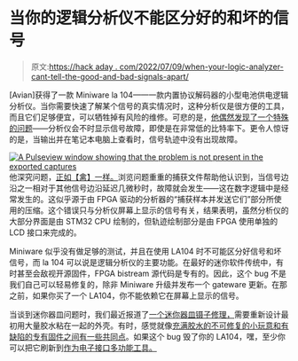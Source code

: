 # 当你的逻辑分析仪不能区分好的和坏的信号

> 原文:[https://hack aday . com/2022/07/09/when-your-logic-analyzer-cant-tell-the-good-and-bad-signals-apart/](https://hackaday.com/2022/07/09/when-your-logic-analyzer-cant-tell-good-and-bad-signals-apart/)

[Avian]获得了一款 Miniware la 104——一款内置协议解码器的小型电池供电逻辑分析仪。当你需要快速了解某个信号的真实情况时，这种分析仪是很方便的工具，而且它们足够便宜，可以牺牲掉有风险的维修。可悲的是，[他偶然发现了一个特殊的问题](https://www.tablix.org/~avian/blog/archives/2022/03/waveform_display_bug_in_the_la104/)——分析仪会不时显示信号故障，即使是在非常低的比特率下。更令人惊讶的是，当输出并在笔记本电脑上查看时，信号轨迹中没有出现故障。

[![A Pulseview window showing that the problem is not present in the exported captures](../Images/55a131dc2dce8fe836330c3ebcd51e8a.png)](https://hackaday.com/wp-content/uploads/2022/07/hadimg_la104_issue_pic2.png) 他深究问题，[正如【禽】一样。](https://hackaday.com/2022/04/10/this-3-5mm-cable-distorts-signals-hides-audio-filtering-circuit/)浏览问题重重的捕获文件帮助他认识到，当信号边沿之一相对于其他信号边沿延迟几微秒时，故障就会发生——这在数字逻辑中是经常发生的。这似乎源于由 FPGA 驱动的分析器的“捕获样本并发送它们”部分所使用的压缩。这个错误只与分析仪屏幕上显示的信号有关，结果表明，虽然分析仪的大部分界面是由 STM32 CPU 绘制的，但轨迹绘制部分是由 FPGA 使用单独的 LCD 接口来完成的。

Miniware 似乎没有做足够的测试，并且在使用 LA104 时不可能区分好信号和坏信号，而 la 104 可以说是逻辑分析仪的主要功能。在最好的迷你软件传统中，有时甚至会敌视开源固件，FPGA bistream 源代码是专有的。因此，这个 bug 不是我们自己可以轻易修复的，除非 Miniware 升级并发布一个 gateware 更新。在那之前，如果你买了一个 LA104，你不能依赖它在屏幕上显示的信号。

当谈到迷你器皿问题时，我们最近报道了[一个迷你器皿镊子修理，](https://hackaday.com/2022/05/23/hackaday-prize-2022-glue-hindered-smart-tweezer-repair-involves-a-rebuild/)需要重新设计最初用大量胶水粘在一起的外壳。有时，感觉就像[充满胶水的不可修复的小玩意和有缺陷的专有固件之间有一些共同点](https://hackaday.com/2021/08/11/should-you-be-able-to-repair-it-we-think-so/)。如果这个 bug 毁了你的 LA104，嘿，至少你可以把它刷新到[作为电子接口多功能工具。](https://hackaday.com/2020/10/01/teaching-a-pocket-logic-analyzer-many-new-tricks/)